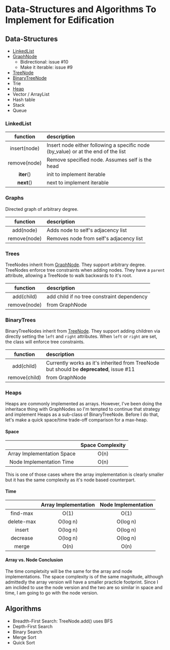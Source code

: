 # Data-Structures and Algorithms To Implement for Edification

## Data-Structures
 - [LinkedList](#linkedlist)
 - [GraphNode](#graphs)
   - Bidirectional: issue #10
   - Make it iterable: issue #9
 - [TreeNode](#trees)
 - [BinaryTreeNode](#binarytrees)
 - Trie
 - [Heap](#heaps)
 - Vector / ArrayList
 - Hash table
 - Stack
 - Queue

### LinkedList

| function | description |
| :------------: | :---------- |
| insert(node)   | Insert node either following a specific node (by_value) or at the end of the list |
| remove(node) | Remove specified node. Assumes self is the head |
| __iter__() | init to implement iterable |
| __next__() | next to implement iterable |

### Graphs
Directed graph of arbitrary degree.

| function | description |
| :------------: | :---------- |
| add(node) | Adds node to self's adjacency list |
| remove(node) | Removes node from self's adjacency list |

### Trees
TreeNodes inherit from [GraphNode](#graphs).  They support arbitrary degree.  TreeNodes enforce tree constraints when adding nodes.  They have a `parent` attribute, allowing a TreeNode to walk backwards to it's root.  

| function | description |
| :------------: | :---------- |
| add(child)   | add child if no tree constraint dependency |
| remove(node) | from GraphNode |

### BinaryTrees
BinaryTreeNodes inherit from [TreeNode](#trees).  They support adding children via directly setting the `left` and `right` attributes.  When `left` or `right` are set, the class will enforce tree constraints.  

| function | description |
| :------------: | :---------- |
| add(child) | Currently works as it's inherited from TreeNode but should be **deprecated**, issue #11 |
| remove(child) | from GraphNode |

### Heaps
Heaps are commonly implemented as arrays.  However, I've been doing the inheritace thing with GraphNodes so I'm tempted to continue that strategy and implement Heaps as a sub-class of BinaryTreeNode.  Before I do that, let's make a quick space/time trade-off comparison for a max-heap.

#### Space
| | Space Complexity |
| :--: | :--: |
| Array Implementation Space | O(n) |
| Node Implementation Time | O(n) |

This is one of those cases where the array implementation is clearly smaller but it has the same complexity as it's node based counterpart. 

#### Time
| | Array Implementation | Node Implementation |
| :--: | :--: | :--: |
| find-max | O(1) | O(1) |
| delete-max | O(log n) | O(log n) |
| insert | O(log n) | O(log n) |
| decrease | O(log n) | O(log n) |
| merge | O(n) | O(n) |

#### Array vs. Node Conclusion
The time completxity will be the same for the array and node implementations.  The space complexity is of the same magnitude, although admittedly the array version will have a smaller practicle footprint.  Since I am inclided to use the node version and the two are so similar in space and time, I am going to go with the node version.

## Algorithms
 - Breadth-First Search: TreeNode.add() uses BFS
 - Depth-First Search
 - Binary Search
 - Merge Sort
 - Quick Sort
